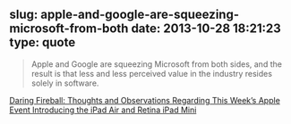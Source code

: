 slug: apple-and-google-are-squeezing-microsoft-from-both
date: 2013-10-28 18:21:23
type: quote
---

> Apple and Google are squeezing Microsoft from both sides, and the result is that less and less perceived value in the industry resides solely in software.

[Daring Fireball: Thoughts and Observations Regarding This Week’s Apple Event Introducing the iPad Air and Retina iPad Mini](http://daringfireball.net/2013/10/this_weeks_ipad_event)
